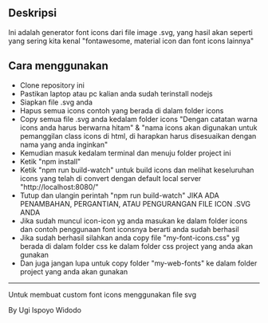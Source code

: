 <h2>Deskripsi</h2>

<p>Ini adalah generator font icons dari file image .svg, yang hasil akan seperti yang sering kita kenal "fontawesome, material icon dan font icons lainnya"</p>

<h2>Cara menggunakan</h2>

<ul>
    <li>Clone repository ini</li>
    <li>Pastikan laptop atau pc kalian anda sudah terinstall nodejs</li>
    <li>Siapkan file .svg anda</li>
    <li>Hapus semua icons contoh yang berada di dalam folder icons</li>
    <li>Copy semua file .svg anda kedalam folder icons "Dengan catatan warna icons anda harus berwarna hitam" & "nama icons akan digunakan untuk pemanggilan class icons di html, di harapkan harus disesuaikan dengan nama yang anda inginkan"</li>
    <li>Kemudian masuk kedalam terminal dan menuju folder project ini</li>
    <li>Ketik "npm install"</li>
    <li>Ketik "npm run build-watch" untuk build icons dan melihat keseluruhan icons yang telah di convert dengan default local server "http://localhost:8080/"</li>
    <li>Tutup dan ulangin perintah "npm run build-watch" JIKA ADA PENAMBAHAN, PERGANTIAN, ATAU PENGURANGAN FILE ICON .SVG ANDA</li>
    <li>Jika sudah muncul icon-icon yg anda masukan ke dalam folder icons dan contoh penggunaan font iconsnya berarti anda sudah berhasil</li>
    <li>Jika sudah berhasil silahkan anda copy file "my-font-icons.css" yg berada di dalam folder css ke dalam folder css project yang anda akan gunakan</li>
    <li>Dan juga jangan lupa untuk copy folder "my-web-fonts" ke dalam folder project yang anda akan gunakan</li>
</ul>
<hr/>
<p>Untuk membuat custom font icons menggunakan file svg</p>
<span>By Ugi Ispoyo Widodo</span>